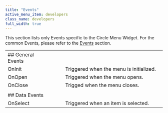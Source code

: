 ```yaml
---
title: "Events"
active_menu_item: developers
class_name: developers
full_width: true
---
```



This section lists only Events specific to the Circle Menu Widget. For the common Events, please refer to the [Events](../../../../widget-properties-events/events/index.htm) section.

<table>
<tr>
<td width="151">
## General Events

</td>
<td width="23">
</td>
<td width="364">
</td>
</tr>
<tr>
<td width="151">
OnInit

</td>
<td width="23">
</td>
<td width="364">
Triggered when the menu is initialized.

</td>
</tr>
<tr>
<td width="151">
OnOpen

</td>
<td width="23">
</td>
<td width="364">
Triggered when the menu opens.

</td>
</tr>
<tr>
<td width="151">
OnClose

</td>
<td width="23">
</td>
<td width="364">
Trigged when the menu closes.

</td>
</tr>
<tr>
<td width="151">
</td>
<td width="23">
</td>
<td width="364">
</td>
</tr>
<tr>
<td width="151">
## Data Events

</td>
<td width="23">
</td>
<td width="364">
</td>
</tr>
<tr>
<td width="151">
OnSelect

</td>
<td width="23">
</td>
<td width="364">
Triggered when an item is selected.

</td>
</tr>
</table>
